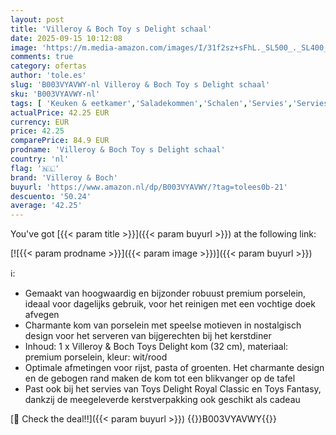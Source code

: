 ```yaml
---
layout: post
title: 'Villeroy & Boch Toy s Delight schaal'
date: 2025-09-15 10:12:08
image: 'https://m.media-amazon.com/images/I/31f2sz+sFhL._SL500_._SL400_.jpg'
comments: true
category: ofertas
author: 'tole.es'
slug: 'B003VYAVWY-nl Villeroy & Boch Toy s Delight schaal'
sku: 'B003VYAVWY-nl'
tags: [ 'Keuken & eetkamer','Saladekommen','Schalen','Servies','Serviesgoed','Serviesgoed & serveerbestek','Wonen & keuken','villeroy & boch','🇳🇱', ]
actualPrice: 42.25 EUR
currency: EUR
price: 42.25
comparePrice: 84.9 EUR
prodname: 'Villeroy & Boch Toy s Delight schaal'
country: 'nl'
flag: '🇳🇱'
brand: 'Villeroy & Boch'
buyurl: 'https://www.amazon.nl/dp/B003VYAVWY/?tag=tolees0b-21'
descuento: '50.24'
average: '42.25'
---
```


You've got [{{< param title >}}]({{< param buyurl >}}) at the following link:

[![{{< param prodname >}}]({{< param image >}})]({{< param buyurl >}})

ℹ️:

- Gemaakt van hoogwaardig en bijzonder robuust premium porselein, ideaal voor dagelijks gebruik, voor het reinigen met een vochtige doek afvegen
- Charmante kom van porselein met speelse motieven in nostalgisch design voor het serveren van bijgerechten bij het kerstdiner
- Inhoud: 1 x Villeroy & Boch Toys Delight kom (32 cm), materiaal: premium porselein, kleur: wit/rood
- Optimale afmetingen voor rijst, pasta of groenten. Het charmante design en de gebogen rand maken de kom tot een blikvanger op de tafel
- Past ook bij het servies van Toys Delight Royal Classic en Toys Fantasy, dankzij de meegeleverde kerstverpakking ook geschikt als cadeau

[🛒 Check the deal!!]({{< param buyurl >}})
{{<world>}}B003VYAVWY{{</world>}}
